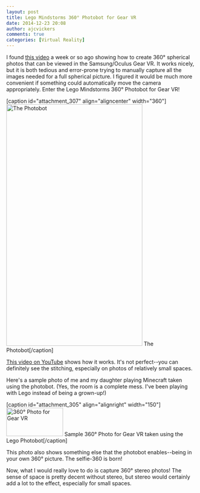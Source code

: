```yaml
---
layout: post
title: Lego Mindstorms 360° Photobot for Gear VR
date: 2014-12-23 20:08
author: ajcvickers
comments: true
categories: [Virtual Reality]
---
```

I found <a title="How To Create Your Own Oculus 360 Photos for Gear VR" href="https://www.youtube.com/watch?v=nIvwwl-PVw8">this video</a> a week or so ago showing how to create 360° spherical photos that can be viewed in the Samsung/Oculus Gear VR. It works nicely, but it is both tedious and error-prone trying to manually capture all the images needed for a full spherical picture. I figured it would be much more convenient if something could automatically move the camera appropriately. Enter the Lego Mindstorms 360° Photobot for Gear VR!

<!--more-->

[caption id="attachment_307" align="aligncenter" width="360"]<a href="https://oneunicorn.files.wordpress.com/2014/12/wp_20141223_14_03_51_pro.jpg"><img class="wp-image-307" src="https://oneunicorn.files.wordpress.com/2014/12/wp_20141223_14_03_51_pro.jpg?w=577" alt="The Photobot" width="360" height="639" /></a> The Photobot[/caption]

<a title="Lego Mindstorms 360° Photobot for Gear VR" href="http://youtu.be/QhofyUaWFn0">This video on YouTube</a> shows how it works. It's not perfect--you can definitely see the stitching, especially on photos of relatively small spaces.

Here's a sample photo of me and my daughter playing Minecraft taken using the photobot. (Yes, the room is a complete mess. I've been playing with Lego instead of being a grown-up!)

[caption id="attachment_305" align="alignright" width="150"]<a href="https://oneunicorn.files.wordpress.com/2014/12/playingminecraft360.jpg"><img class="size-thumbnail wp-image-305" src="https://oneunicorn.files.wordpress.com/2014/12/playingminecraft360.jpg?w=150" alt="360° Photo for Gear VR" width="150" height="75" /></a> Sample 360° Photo for Gear VR taken using the Lego Photobot[/caption]

This photo also shows something else that the photobot enables--being in your own 360° picture. The selfie-360 is born!

Now, what I would really love to do is capture 360° stereo photos! The sense of space is pretty decent without stereo, but stereo would certainly add a lot to the effect, especially for small spaces.
